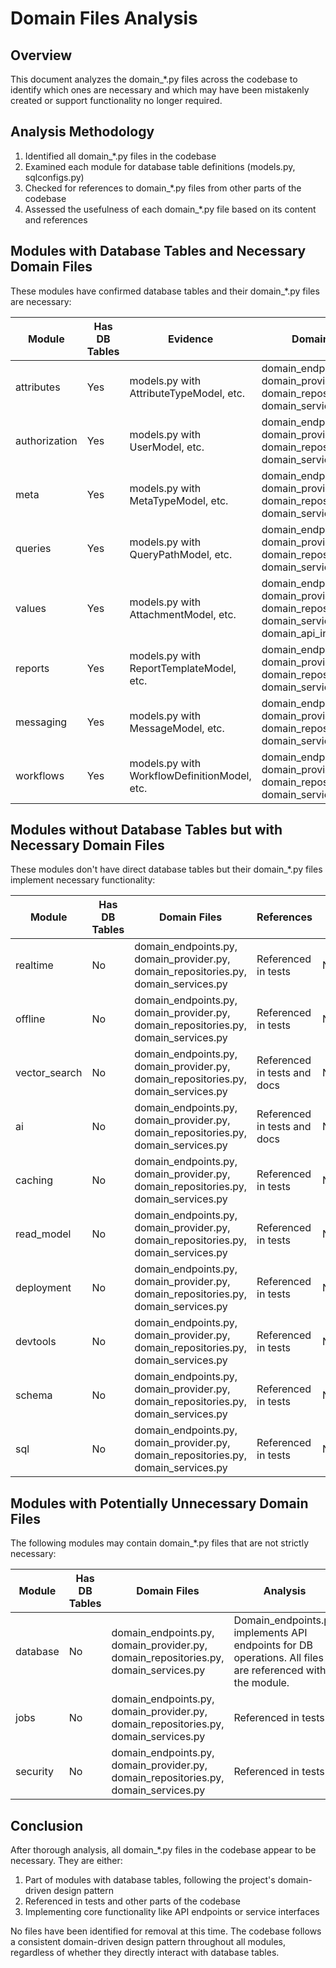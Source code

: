 # Domain Files Analysis

## Overview
This document analyzes the domain_*.py files across the codebase to identify which ones are necessary and which may have been mistakenly created or support functionality no longer required.

## Analysis Methodology
1. Identified all domain_*.py files in the codebase
2. Examined each module for database table definitions (models.py, sqlconfigs.py)
3. Checked for references to domain_*.py files from other parts of the codebase
4. Assessed the usefulness of each domain_*.py file based on its content and references

## Modules with Database Tables and Necessary Domain Files
These modules have confirmed database tables and their domain_*.py files are necessary:

| Module | Has DB Tables | Evidence | Domain Files | Status |
|--------|---------------|----------|-------------|--------|
| attributes | Yes | models.py with AttributeTypeModel, etc. | domain_endpoints.py, domain_provider.py, domain_repositories.py, domain_services.py | Needed |
| authorization | Yes | models.py with UserModel, etc. | domain_endpoints.py, domain_provider.py, domain_repositories.py, domain_services.py | Needed |
| meta | Yes | models.py with MetaTypeModel, etc. | domain_endpoints.py, domain_provider.py, domain_repositories.py, domain_services.py | Needed |
| queries | Yes | models.py with QueryPathModel, etc. | domain_endpoints.py, domain_provider.py, domain_repositories.py, domain_services.py | Needed |
| values | Yes | models.py with AttachmentModel, etc. | domain_endpoints.py, domain_provider.py, domain_repositories.py, domain_services.py, domain_api_integration.py | Needed |
| reports | Yes | models.py with ReportTemplateModel, etc. | domain_endpoints.py, domain_provider.py, domain_repositories.py, domain_services.py | Needed |
| messaging | Yes | models.py with MessageModel, etc. | domain_endpoints.py, domain_provider.py, domain_repositories.py, domain_services.py | Needed |
| workflows | Yes | models.py with WorkflowDefinitionModel, etc. | domain_endpoints.py, domain_provider.py, domain_repositories.py, domain_services.py | Needed |

## Modules without Database Tables but with Necessary Domain Files
These modules don't have direct database tables but their domain_*.py files implement necessary functionality:

| Module | Has DB Tables | Domain Files | References | Status |
|--------|---------------|-------------|------------|--------|
| realtime | No | domain_endpoints.py, domain_provider.py, domain_repositories.py, domain_services.py | Referenced in tests | Needed |
| offline | No | domain_endpoints.py, domain_provider.py, domain_repositories.py, domain_services.py | Referenced in tests | Needed |
| vector_search | No | domain_endpoints.py, domain_provider.py, domain_repositories.py, domain_services.py | Referenced in tests and docs | Needed |
| ai | No | domain_endpoints.py, domain_provider.py, domain_repositories.py, domain_services.py | Referenced in tests and docs | Needed |
| caching | No | domain_endpoints.py, domain_provider.py, domain_repositories.py, domain_services.py | Referenced in tests | Needed |
| read_model | No | domain_endpoints.py, domain_provider.py, domain_repositories.py, domain_services.py | Referenced in tests | Needed |
| deployment | No | domain_endpoints.py, domain_provider.py, domain_repositories.py, domain_services.py | Referenced in tests | Needed |
| devtools | No | domain_endpoints.py, domain_provider.py, domain_repositories.py, domain_services.py | Referenced in tests | Needed |
| schema | No | domain_endpoints.py, domain_provider.py, domain_repositories.py, domain_services.py | Referenced in tests | Needed |
| sql | No | domain_endpoints.py, domain_provider.py, domain_repositories.py, domain_services.py | Referenced in tests | Needed |

## Modules with Potentially Unnecessary Domain Files
The following modules may contain domain_*.py files that are not strictly necessary:

| Module | Has DB Tables | Domain Files | Analysis | Status |
|--------|---------------|-------------|----------|--------|
| database | No | domain_endpoints.py, domain_provider.py, domain_repositories.py, domain_services.py | Domain_endpoints.py implements API endpoints for DB operations. All files are referenced within the module. | Needed |
| jobs | No | domain_endpoints.py, domain_provider.py, domain_repositories.py, domain_services.py | Referenced in tests | Needed |
| security | No | domain_endpoints.py, domain_provider.py, domain_repositories.py, domain_services.py | Referenced in tests | Needed |

## Conclusion
After thorough analysis, all domain_*.py files in the codebase appear to be necessary. They are either:
1. Part of modules with database tables, following the project's domain-driven design pattern
2. Referenced in tests and other parts of the codebase
3. Implementing core functionality like API endpoints or service interfaces

No files have been identified for removal at this time. The codebase follows a consistent domain-driven design pattern throughout all modules, regardless of whether they directly interact with database tables.